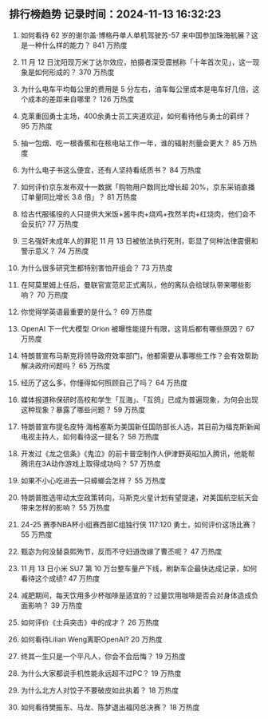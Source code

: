
## 排行榜趋势 记录时间：2024-11-13 16:32:23
  
  1. 如何看待 62 岁的谢尔盖·博格丹单人单机驾驶苏-57 来中国参加珠海航展？这是一种什么样的能力？ 841 万热度
    
  2. 11 月 12 日沈阳现万米丁达尔效应，拍摄者深受震撼称「十年首次见」，这一现象是如何形成的？ 370 万热度
    
  3. 为什么电车平均每公里的费用是 5 分左右，油车每公里成本是电车好几倍，这个成本的差距来自哪里？ 126 万热度
    
  4. 克莱重回勇士主场，400余勇士员工夹道欢迎，如何看待他与勇士的羁绊？ 95 万热度
    
  5. 抽一包烟、吃一根香蕉和在核电站工作一年，谁的辐射剂量会更大？ 85 万热度
    
  6. 为什么电子书这么便宜，还有人坚持看纸质书？ 84 万热度
    
  7. 如何评价京东发布双十一数据「购物用户数同比增长超 20%，京东采销直播订单量同比增长 3.8 倍」？ 81 万热度
    
  8. 给古代服徭役的人只提供大米饭+酱牛肉+烧鸡+孜然羊肉+红烧肉，他们会不会反抗? 77 万热度
    
  9. 三名强奸未成年人的罪犯 11 月 13 日被依法执行死刑，彰显了何种法律震慑和警示意义？ 74 万热度
    
  10. 为什么很多研究生都特别害怕开组会？ 73 万热度
    
  11. 在阿莫里姆上任后，曼联官宣范尼正式离队，他的离队会给球队带来哪些影响？ 70 万热度
    
  12. 你觉得学英语最重要的是什么？ 69 万热度
    
  13. OpenAI 下一代大模型 Orion 被曝性能提升有限，这背后都有哪些原因？ 67 万热度
    
  14. 特朗普宣布马斯克将领导政府效率部门，他都需要从事哪些工作？会有效帮助解决政府问题吗？ 65 万热度
    
  15. 经历了这么多，你懂得如何照顾自己了吗？ 64 万热度
    
  16. 媒体报道称保研时高校和学生「互海」、「互鸽」已成为普遍现象，为何会出现这种现象？暴露了哪些问题？ 59 万热度
    
  17. 特朗普宣布提名皮特·海格塞斯为美国新任国防部长人选，其目前为福克斯新闻电视主持人，如何看待这一提名？ 58 万热度
    
  18. 开发过《龙之信条》《鬼泣》的前卡普空制作人伊津野英昭加入腾讯，他能帮腾讯在3A动作游戏上取得成功吗？ 57 万热度
    
  19. 如果不小心吃进去一只蟑螂会怎样？ 55 万热度
    
  20. 特朗普胜选带动太空政策转向，马斯克火星计划有望提速，对美国航空航天会带来怎样的影响？ 55 万热度
    
  21. 24-25 赛季NBA杯小组赛西部C组独行侠 117:120 勇士，如何评价这场比赛？ 55 万热度
    
  22. 甄宓为何没替袁熙殉节，反而不守妇道改嫁了曹丕呢？ 47 万热度
    
  23. 11 月 13 日小米 SU7 第 10 万台整车量产下线，刷新车企最快达成记录，如何看待这个成绩? 47 万热度
    
  24. 减肥期间，每天饮用多少杯咖啡是适宜的？过量饮用咖啡是否会对身体造成负面影响？ 39 万热度
    
  25. 如何评价《士兵突击》中的成才？ 26 万热度
    
  26. 如何看待Lilian Weng离职OpenAI? 20 万热度
    
  27. 终其一生只是一个平凡人，你会不会后悔？ 19 万热度
    
  28. 为什么大家都说手机性能永远超不过PC？ 19 万热度
    
  29. 为什么北方人对饺子不要破皮如此执着？ 18 万热度
    
  30. 如何看待樊振东、马龙、陈梦退出福冈总决赛？ 18 万热度
    